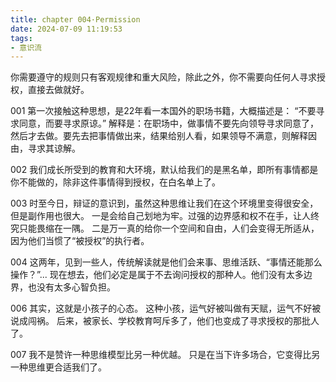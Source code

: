 ```yaml
---
title: chapter 004·Permission
date: 2024-07-09 11:19:53
tags:
- 意识流
---
```




你需要遵守的规则只有客观规律和重大风险，除此之外，你不需要向任何人寻求授权，直接去做就好。

001
第一次接触这种思想，是22年看一本国外的职场书籍，大概描述是：
“不要寻求同意，而要寻求原谅。”
解释是：在职场中，做事情不要先向领导寻求同意了，然后才去做。要先去把事情做出来，结果给别人看，如果领导不满意，则解释因由，寻求其谅解。

002
我们成长所受到的教育和大环境，默认给我们的是黑名单，即所有事情都是你不能做的，除非这件事情得到授权，在白名单上了。

003
时至今日，辩证的意识到，虽然这种思维让我们在这个环境里变得很安全，但是副作用也很大。
一是会给自己划地为牢。过强的边界感和权不在手，让人终究只能畏缩在一隅。
二是万一真的给你一个空间和自由，人们会变得无所适从，因为他们当惯了“被授权”的执行者。

004
这两年，见到一些人，传统解读就是他们会来事、思维活跃、“事情还能那么操作？”...
现在想去，他们必定是属于不去询问授权的那种人。他们没有太多边界，也没有太多心智负担。

006
其实，这就是小孩子的心态。
这种小孩，运气好被叫做有天赋，运气不好被说成闯祸。
后来，被家长、学校教育呵斥多了，他们也变成了寻求授权的那批人了。

007
我不是赞许一种思维模型比另一种优越。
只是在当下许多场合，它变得比另一种思维更合适我们了。
